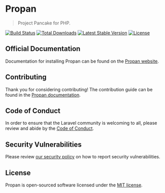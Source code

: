 # Propan
> Project Pancake for PHP.

<a href="https://github.com/javanile/propan/actions"><img src="https://github.com/javanile/propan/workflows/tests/badge.svg" alt="Build Status"></a>
<a href="https://packagist.org/packages/javanile/propan"><img src="https://poser.pugx.org/javanile/propan/d/total.svg" alt="Total Downloads"></a>
<a href="https://packagist.org/packages/javanile/propan"><img src="https://poser.pugx.org/javanile/propan/v/stable.svg" alt="Latest Stable Version"></a>
<a href="https://packagist.org/packages/javanile/propan"><img src="https://poser.pugx.org/javanile/propan/license.svg" alt="License"></a>

## Official Documentation

Documentation for installing Propan can be found on the [Propan website](https://propan.javanile.org).

## Contributing

Thank you for considering contributing! The contribution guide can be found in the [Propan documentation](https://propan.javanile.org).

## Code of Conduct

In order to ensure that the Laravel community is welcoming to all, please review and abide by the [Code of Conduct](https://propan.javanile.org#code-of-conduct).

## Security Vulnerabilities

Please review [our security policy](https://github.com/javanile/propan/security/policy) on how to report security vulnerabilities.

## License

Propan is open-sourced software licensed under the [MIT license](LICENSE.md).
